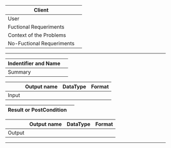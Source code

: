 
|Client  |  |
|--|--|
|User|  |
|Fuctional Requeriments||
| Context of the Problems |  |
|No-Fuctional Requeriments||

---

| Indentifier and Name |  |
|--|--|
|Summary  |  |


||Output name|DataType|Format|
|--|--|--|--|
| Input| | | |

|Result or PostCondition| |
|--|--|

||Output name|DataType|Format|
|--|--|--|--|
|Output | | | |

----

